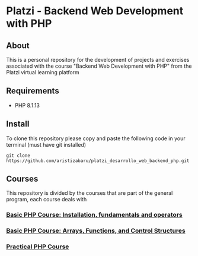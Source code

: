 # Platzi - Backend Web Development with PHP

## About

This is a personal repository for the development of projects and exercises associated with the course "Backend Web Development with PHP" from the Platzi virtual learning platform

## Requirements

- PHP 8.1.13

## Install

To clone this repository please copy and paste the following code in your terminal (must have git installed)

```
git clone https://github.com/aristizabaru/platzi_desarrollo_web_backend_php.git
```

## Courses

This repository is divided by the courses that are part of the general program, each course deals with

### [Basic PHP Course: Installation, fundamentals and operators](curso_basico_php)

### [Basic PHP Course: Arrays, Functions, and Control Structures](curso_basico_php_2)

### [Practical PHP Course](curso_practico_php)
